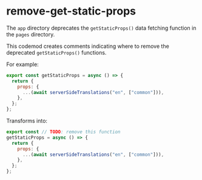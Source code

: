# remove-get-static-props
The `app` directory deprecates the `getStaticProps()` data fetching function in the `pages` directory.

This codemod creates comments indicating where to remove the deprecated `getStaticProps()` functions.

For example:
```jsx
export const getStaticProps = async () => {
  return {
    props: {
      ...(await serverSideTranslations("en", ["common"])),
    },
  };
};
```

Transforms into:
```jsx
export const // TODO: remove this function
getStaticProps = async () => {
  return {
    props: {
      ...(await serverSideTranslations("en", ["common"])),
    },
  };
};
```
